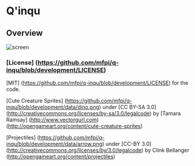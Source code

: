 Q'inqu
============
Overview
--------
![screen](https://github.com/mfpi/q-inqu/blob/development/screen.png)

### [License] (https://github.com/mfpi/q-inqu/blob/development/LICENSE)

[MIT] (https://github.com/mfpi/q-inqu/blob/development/LICENSE) for the code.

[Cute Creature Sprites] (https://github.com/mfpi/q-inqu/blob/development/data/dino.png) under [CC BY-SA 3.0] (http://creativecommons.org/licenses/by-sa/3.0/legalcode) by [Tamara Ramsay] (http://www.vectorgurl.com) (http://opengameart.org/content/cute-creature-sprites)

[Projectiles] (https://github.com/mfpi/q-inqu/blob/development/data/arrow.png) under [CC-BY 3.0] (http://creativecommons.org/licenses/by/3.0/legalcode) by Clink Bellanger (http://opengameart.org/content/projectiles)

